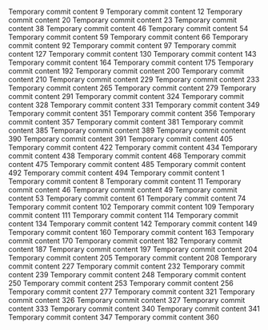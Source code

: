 Temporary commit content 9
Temporary commit content 12
Temporary commit content 20
Temporary commit content 23
Temporary commit content 38
Temporary commit content 46
Temporary commit content 54
Temporary commit content 59
Temporary commit content 66
Temporary commit content 92
Temporary commit content 97
Temporary commit content 127
Temporary commit content 130
Temporary commit content 143
Temporary commit content 164
Temporary commit content 175
Temporary commit content 192
Temporary commit content 200
Temporary commit content 210
Temporary commit content 229
Temporary commit content 233
Temporary commit content 265
Temporary commit content 279
Temporary commit content 291
Temporary commit content 324
Temporary commit content 328
Temporary commit content 331
Temporary commit content 349
Temporary commit content 351
Temporary commit content 356
Temporary commit content 357
Temporary commit content 381
Temporary commit content 385
Temporary commit content 389
Temporary commit content 390
Temporary commit content 391
Temporary commit content 405
Temporary commit content 422
Temporary commit content 434
Temporary commit content 438
Temporary commit content 468
Temporary commit content 475
Temporary commit content 485
Temporary commit content 492
Temporary commit content 494
Temporary commit content 1
Temporary commit content 8
Temporary commit content 11
Temporary commit content 46
Temporary commit content 49
Temporary commit content 53
Temporary commit content 61
Temporary commit content 74
Temporary commit content 102
Temporary commit content 109
Temporary commit content 111
Temporary commit content 114
Temporary commit content 134
Temporary commit content 142
Temporary commit content 149
Temporary commit content 160
Temporary commit content 163
Temporary commit content 170
Temporary commit content 182
Temporary commit content 187
Temporary commit content 197
Temporary commit content 204
Temporary commit content 205
Temporary commit content 208
Temporary commit content 227
Temporary commit content 232
Temporary commit content 239
Temporary commit content 248
Temporary commit content 250
Temporary commit content 253
Temporary commit content 256
Temporary commit content 277
Temporary commit content 321
Temporary commit content 326
Temporary commit content 327
Temporary commit content 333
Temporary commit content 340
Temporary commit content 341
Temporary commit content 347
Temporary commit content 360
